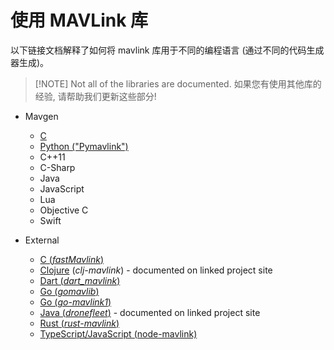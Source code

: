 # 使用 MAVLink 库

以下链接文档解释了如何将 mavlink 库用于不同的编程语言 (通过不同的代码生成器生成)。

> [!NOTE] Not all of the libraries are documented. 如果您有使用其他库的经验, 请帮助我们更新这些部分!

- Mavgen
  
  - [C](../mavgen_c/index.md)
  - [Python ("Pymavlink")](../mavgen_python/index.md)
  - C++11
  - C-Sharp
  - Java
  - JavaScript
  - Lua
  - Objective C
  - Swift

- External
  
  - [C (*fastMavlink*)](https://github.com/olliw42/fastmavlink)
  - [Clojure](https://github.com/WickedShell/clj-mavlink) (*clj-mavlink*) - documented on linked project site
  - [Dart (*dart_mavlink*)](https://github.com/nus/dart_mavlink)
  - [Go (*gomavlib*)](https://pkg.go.dev/github.com/aler9/gomavlib)
  - [Go (*go-mavlink1*)](https://github.com/mgr9525/go-mavlink1)
  - [Java (*dronefleet*)](https://github.com/dronefleet/mavlink) - documented on linked project site
  - [Rust (*rust-mavlink*)](https://docs.rs/mavlink/latest/mavlink/)
  - [TypeScript/JavaScript (node-mavlink)](https://github.com/padcom/node-mavlink#readme)